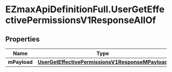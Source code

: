 # EZmaxApiDefinitionFull.UserGetEffectivePermissionsV1ResponseAllOf

## Properties

Name | Type | Description | Notes
------------ | ------------- | ------------- | -------------
**mPayload** | [**UserGetEffectivePermissionsV1ResponseMPayload**](UserGetEffectivePermissionsV1ResponseMPayload.md) |  | 


